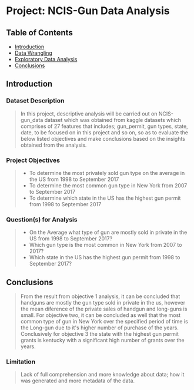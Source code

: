 
# Project: NCIS-Gun Data Analysis

## Table of Contents
<ul>
<li><a href="#intro">Introduction</a></li>
<li><a href="#wrangling">Data Wrangling</a></li>
<li><a href="#eda">Exploratory Data Analysis</a></li>
<li><a href="#conclusions">Conclusions</a></li>
</ul>

<a id='intro'></a>
## Introduction

### Dataset Description 

> In this project, descriptive analysis will be carried out on NCIS-gun_data dataset which was obtained from kaggle datasets which comprises of 27 features that includes; gun_permit, gun types, state, date, to be focused on in this project and so on, so as to evaluate the below listed objectives and make conclusions based on the insights obtained from the analysis.

### Project Objectives
> - To determine the most privately sold gun type on the average in the US from 1998 to September 2017
> - To determine the most common gun type in New York from 2007 to September 2017
> - To determine which state in the US has the highest gun permit from 1998 to September 2017

### Question(s) for Analysis

> - On the Average what type of gun are mostly sold in private in the US from 1998 to September 2017?
> - Which gun type is the most common in New York from 2007 to 2017?
> - Which state in the US has the highest gun permit from 1998 to September 2017?


<a id='conclusions'></a>
## Conclusions

> From the result from objective 1 analysis, it can be concluded that handguns are mostly the gun type sold in private in the us, however the mean diference of the private sales of handgun and long-guns is small.
> For objective two, it can be concluded as well that the most common type of gun in New York over the specified period of time is the Long-gun due to it's higher number of purchase of the years.
> Conclusively for objective 3 the state with the highest gun permit grants is kentucky with a significant high number of grants over the years.

### Limitation

> Lack of full comprehension and more knowledge about data; how it was generated and more metadata of the data.  
